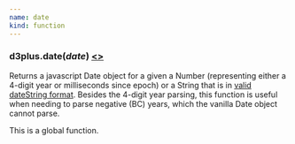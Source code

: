 ```yaml
---
name: date
kind: function
---
```


<a name="date"></a>

### d3plus.**date**(*date*) [<>](https://github.com/d3plus/d3plus-axis/blob/master/src/date.js#L1)

Returns a javascript Date object for a given a Number (representing either a 4-digit year or milliseconds since epoch) or a String that is in [valid dateString format](http://dygraphs.com/date-formats.html). Besides the 4-digit year parsing, this function is useful when needing to parse negative (BC) years, which the vanilla Date object cannot parse.


This is a global function.

